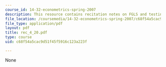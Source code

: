 ```yaml
---
course_id: 14-32-econometrics-spring-2007
description: This resource contains recitation notes on FGLS and testing for Heteroskedasticity.
file_location: /coursemedia/14-32-econometrics-spring-2007/c68f54a5cac9d51f45f5916c123a223f_rec_4_20.pdf
file_type: application/pdf
layout: pdf
title: rec_4_20.pdf
type: course
uid: c68f54a5cac9d51f45f5916c123a223f

---
```

None